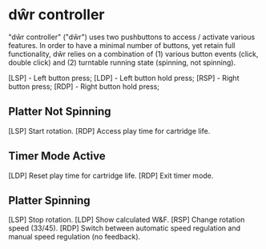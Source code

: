 # dŵr controller

"dŵr controller" ("dŵr") uses two pushbuttons to access / activate various features. In order to have a minimal number of buttons, yet retain full functionality, dŵr relies on a combination of (1) various button events (click, double click) and (2) turntable running state (spinning, not spinning).

[LSP] - Left button press;
[LDP] - Left button hold press;
[RSP] - Right button press;
[RDP] - Right button hold press;

## Platter Not Spinning

[LSP] Start rotation.
[RDP] Access play time for cartridge life.

## Timer Mode Active

[LDP] Reset play time for cartridge life.
[RDP] Exit timer mode.

## Platter Spinning

[LSP] Stop rotation.
[LDP] Show calculated W&F.
[RSP] Change rotation speed (33/45).
[RDP] Switch between automatic speed regulation and manual speed regulation (no feedback).